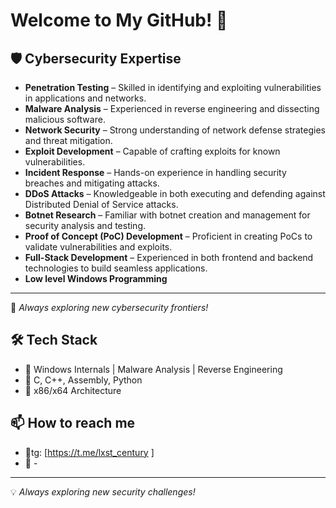 # Welcome to My GitHub! 👋  

## 🛡️ Cybersecurity Expertise  
- **Penetration Testing** – Skilled in identifying and exploiting vulnerabilities in applications and networks.  
- **Malware Analysis** – Experienced in reverse engineering and dissecting malicious software.  
- **Network Security** – Strong understanding of network defense strategies and threat mitigation.  
- **Exploit Development** – Capable of crafting exploits for known vulnerabilities.  
- **Incident Response** – Hands-on experience in handling security breaches and mitigating attacks.  
- **DDoS Attacks** – Knowledgeable in both executing and defending against Distributed Denial of Service attacks.  
- **Botnet Research** – Familiar with botnet creation and management for security analysis and testing.  
- **Proof of Concept (PoC) Development** – Proficient in creating PoCs to validate vulnerabilities and exploits.  
- **Full-Stack Development** – Experienced in both frontend and backend technologies to build seamless applications.
- **Low level Windows Programming**


---  
🚀 *Always exploring new cybersecurity frontiers!*  

## 🛠️ Tech Stack  
- 🔹 Windows Internals | Malware Analysis | Reverse Engineering  
- 🔹 C, C++, Assembly, Python  
- 🔹 x86/x64 Architecture  

## 📫 How to reach me  
- 💬tg: [https://t.me/lxst_century ]  
- 📧 -

---

💡 *Always exploring new security challenges!*  
